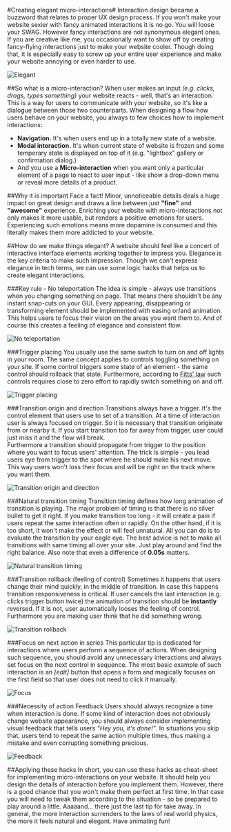 #Creating elegant micro-interactions#
Interaction design became a buzzword that relates to proper UX design process. If you won't make your website sexier with fancy animated interactions it is no go. You will loose your SWAG. 
However fancy interactions are not synonymous elegant ones. If you are creative like me, you occasionally want to show off by creating fancy-flying interactions just to make your website cooler. Though doing that, it is especially easy to screw up your entire user experience and make your website annoying or even harder to use.

![Elegant](https://www.dropbox.com/s/m66bjbu8nzs7nte/2752162749_843d508f47_b.png?dl=1)


##So what is a micro-interaction?
When user makes an input *(e.g. clicks, drags, types something)* your website reacts - well, that's an interaction. This is a way for users to communicate with your website, so it's like a dialogue between those two counterparts. When designing a flow how users behave on your website, you always to few choices how to implement interactions: 

 - **Navigation.** It's when users end up in a totally new state of a website. 
 - **Modal interaction.** It's when current state of website is frozen and some temporary state is displayed on top of it (e.g. "lightbox" gallery or confirmation dialog.) 
 - And you use a **Micro-interaction** when you want only a particular element of a page to react to user input - like show a drop-down menu or reveal more details of a product. 

##Why it is important
Face a fact! Minor, unnoticeable details deals a huge impact on great design and draws a line between just **"fine"** and **"awesome"** experience. Enriching your website with micro-interactions not only makes it more usable, but renders a positive emotions for users. Experiencing such emotions means more dopamine is consumed and this literally makes them more addicted to your website. 

##How do we make things elegant?
A website should feel like a concert of interactive interface elements working together to impress you. Elegance is the key criteria to make such impression. Though we can't express elegance in tech terms, we can use some logic hacks that helps us to create elegant interactions.   

###Key rule - No teleportation
The idea is simple - always use transitions when you changing something on page. That means there shouldn't be any instant snap-cuts on your GUI. Every appearing, disappearing or transforming element should be implemented with easing or/and animation. This helps users to focus their vision on the areas you want them to. And of course this creates a feeling of elegance and consistent flow.   

![No teleportation](https://www.dropbox.com/s/c3m4sw8f8byvjv1/no-teleport.png?dl=1)

###Trigger placing
You usually use the same switch to turn on and off lights in your room. The same concept applies to controls toggling something on your site. If some control triggers some state of an element - the same control should rollback that state. Furthermore, according to [Fitts' law](http://en.wikipedia.org/wiki/Fitts%27s_law) such controls requires close to zero effort to rapidly switch something on and off.  

![Trigger placing](https://www.dropbox.com/s/4gmkbi46fgqew23/trigger.png?dl=1)

###Transition origin and direction
Transitions always have a trigger. It's the control element that users use to set of a transition. At a time of interaction user is always focused on trigger. So it is necessary that transition originate from or nearby it. If you start transition too far away from trigger, user could just miss it and the flow will break.  
Furthermore a transition should propagate from trigger to the position where you want to focus users' attention. The trick is simple - you lead users eye from trigger to the spot where he should make his next move. This way users won't loss their focus and will be right on the track where you want them. 

![Transition origin and direction](https://www.dropbox.com/s/d9ru6b0vvipm8vm/transition-origin.png?dl=1)

###Natural transition timing
Transition timing defines how long animation of transition is playing. The major problem of timing is that there is no silver bullet to get it right. If you make transition too long - it will create a pain if users repeat the same interaction often or rapidly. On the other hand, if it is too short, it won't make the effect or will feel unnatural. All you can do is to evaluate the transition by your eagle eye. The best advice is not to make all transitions with same timing all over your site. Just play around and find the right balance. Also note that even a difference of **0.05s** matters. 

![Natural transition timing](https://www.dropbox.com/s/44sx5j89y59n4c6/transition-timing.png?dl=1)


###Transition rollback (feeling of control)
Sometimes it happens that users change their mind quickly, in the middle of transition. In case this happens transition responsiveness is critical. If user cancels the last interaction (e.g. clicks trigger button twice) the animation of transition should be **instantly** reversed. If it is not, user automatically looses the feeling of control. Furthermore you are making user think that he did something wrong.   

![Transition rollback](https://www.dropbox.com/s/8vpl43yve8t2obo/transition-rollback.png?dl=1)

###Focus on next action in series
This particular tip is dedicated for interactions where users perform a sequence of actions. When designing such sequence, you should avoid any unnecessary interactions and always set focus on the next control in sequence. The most basic example of such interaction is an *[edit]* button that opens a form and magically focuses on the first field so that user does not need to click it manually.

![Focus](https://www.dropbox.com/s/o6sbbazqa9qc3zy/focus.png?dl=1)

###Necessity of action Feedback 
Users should always recognize a time when interaction is done. If some kind of interaction does not obviously change website appearance, you should always consider implementing visual feedback that tells users *"Hey you, it's done!"*. In situations you skip that, users tend to repeat the same action multiple times, thus making a mistake and even corrupting something precious. 

![Feedback](https://www.dropbox.com/s/iayfkhuc2ib0o33/feedback.png?dl=1)

##Applying these hacks
In short, you can use these hacks as cheat-sheet for implementing micro-interactions on your website. It should help you design the details of interaction before you implement them. However, there is a good chance that you won't make them perfect at first time. In that case you will need to tweak them according to the situation - so be prepared to play around a little. 
Aaaaand... there just the last tip for take away. In general, the more interaction surrenders to the laws of real world physics, the more it feels natural and elegant. Have animating fun! 